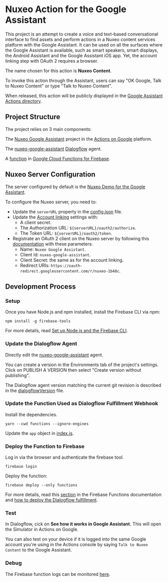 # Nuxeo Action for the Google Assistant

This project is an attempt to create a voice and text-based conversational interface to find assets and perform actions in a Nuxeo content services platform with the Google Assistant. It can be used on all the surfaces where the Google Assistant is available, such as smart speakers, smart displays, the Android Assistant and the Google Assistant iOS app. Yet, the account linking step with OAuth 2 requires a browser.

The name chosen for this action is **Nuxeo Content**.

To invoke this action through the Assistant, users can say "OK Google, Talk to Nuxeo Content" or type "Talk to Nuxeo Content".

When released, this action will be publicly displayed in the [Google Assistant Actions directory](https://assistant.google.com/explore).

## Project Structure

The project relies on 3 main components:

The [Nuxeo Google Assistant](https://console.actions.google.com/u/0/project/nuxeo-1b48c/overview) project in the [Actions on Google](https://developers.google.com/actions/extending-the-assistant) platform.

The [nuxeo-google-assistant](https://console.dialogflow.com/api-client/#/editAgent/1bc3237a-6069-4d1c-9095-34ff106f5f61/) [Dialogflow](https://dialogflow.com/docs/getting-started) agent.

A [function](https://console.firebase.google.com/u/0/project/nuxeo-1b48c/functions/list) in [Google Cloud Functions for Firebase](https://firebase.google.com/docs/functions/).

## Nuxeo Server Configuration

The server configured by default is the [Nuxeo Demo for the Google Assistant](https://google-assistant-demo.apps.prod.nuxeo.io/nuxeo/).

To configure the Nuxeo server, you need to:

- Update the `serverURL` property in the [config.json](functions/config.json) file.
- Update the [Account linking](https://console.actions.google.com/u/0/project/nuxeo-1b48c/accountlinking/) settings with:
  - A client secret.
  - The Authorization URL: `${serverURL}/oauth2/authorize`.
  - The Token URL: `${serverURL}/oauth2/token`.
- Registrate an OAuth 2 client on the Nuxeo server by following this [documentation](https://doc.nuxeo.com/nxdoc/using-oauth2/#client-registration) with these parameters:
  - Name: `Nuxeo Google Assistant`.
  - Client Id: `nuxeo-google-assistant`.
  - Client Secret: the same as for the account linking.
  - Redirect URIs: `https://oauth-redirect.googleusercontent.com/r/nuxeo-1b48c`.

## Development Process

### Setup

Once you have Node.js and npm installed, install the Firebase CLI via npm:

```
npm install -g firebase-tools
```

For more details, read [Set up Node.js and the Firebase CLI](https://firebase.google.com/docs/functions/get-started#set-up-nodejs-and-the-firebase-cli).

### Update the Dialogflow Agent

Directly edit the [nuxeo-google-assistant](https://console.dialogflow.com/api-client/#/editAgent/1bc3237a-6069-4d1c-9095-34ff106f5f61/) agent.

You can create a version in the Environments tab of the project's settings.
Click on PUBLISH A VERSION then select "Create version without publishing".

The Dialogflow agent version matching the current git revision is described in the [dialogflowVersion](dialogflowVersion) file.

### Update the Function Used as Dialogflow Fulfillment Webhook

Install the dependencies.

```
yarn --cwd functions --ignore-engines
```

Update the `app` object in [index.js](functions/index.js).

### Deploy the Function to Firebase

Log in via the browser and authenticate the firebase tool.

```
firebase login
```

Deploy the function:

```
firebase deploy --only functions
```

For more details, read this [section](https://firebase.google.com/docs/functions/get-started#deploy-and-execute-addmessage) in the Firebase Functions documentation and [how to deploy the Dialogflow fulfillment](https://developers.google.com/actions/dialogflow/deploy-fulfillment).

### Test

In Dialogflow, cick on **See how it works in Google Assistant.** This will open the Simulator in Actions on Google.

You can also test on your device if it is logged into the same Google account you're using in the Actions console by saying `Talk to Nuxeo Content` to the Google Assistant.

### Debug

The Firebase function logs can be monitored [here](https://console.firebase.google.com/u/0/project/nuxeo-1b48c/functions/logs?severity=DEBUG).
